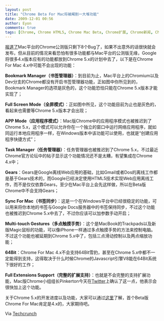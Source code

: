 ```yaml
---
layout: post
title: "Chrome Beta For Mac将被阉割一大堆功能"
date: 2009-12-01 00:56
author: Eyon
comments: true
tags: [Chrome, Chrome HTML5, Chrome Mac Beta, Chrome扩展, Chrome新闻, Chrome测试版, gears]
---
```

[报道了](http://www.chromi.org/archives/2236)Mac平台的Chrome公测版只剩下8个Bug了，如果不出意外的话很快就会发布，但从目前的情况来看恐怕有很多功能都与Mac平台的公测版无缘，Google将很多4.x版本应有的功能都放到Chrome 5.x的计划中去了，以下是在Chrome For Mac 4.x中可能不会出现的功能：

**Bookmark Manager（书签管理器）**：到目前为止，Mac平台上的Chromium以及Dev分支的Chrome都没有开启书签管理器功能，正如图中你所见到的，Bookmark Manager的选项是灰色的，这个功能恐怕只能在Chrome 5.x版本才能实现了；

**Full Screen Mode（全屏模式）**：正如图中所见，这个功能目前为止也是灰色的，看起来也需要等Chrome 5.x版本才会出现；

**APP Mode（应用程序模式）**：Mac版Chrome中的应用程序模式也被推迟到了Chrome 5.x，这个模式可以允许你在一个独立的窗口中运行网络应用程序，就如同运行本地应用程序一样，在Windows版本中该功能可以使用，也就是“创建应用程序快捷方式”；

**Task Manager（任务管理器）**：任务管理器也被推迟到了Chrome 5.x，不过最近Chrome官方论坛中的帖子显示这个功能情况还不是太糟，有望集成在Chrome 4.x中；

**Gears**：Gears是Google离线Web应用的基础，比如Gmail或者Dos的离线工作都是基于Gears技术的，而Google已经决定使用HTML5技术实现Web应用离线工作，而不是仅仅依靠Gears，至少在Mac平台上会先这样做，所以在Beta版Chrome中不会支持Gears；

**Sync For Mac（书签同步）**：这是一个在Windows平台中已经很稳定的功能，可以用来将你本地的书签与Google Docs服务器中的书签保持同步，不过这个功能也被推迟到Chrome 5.x中去了，不过你应该可以加参数手动开启；

**Multi-touch Gestures（多点触摸手势）**：这个是MacBook的Trackpads以及新版Magic鼠标的功能，可以像iPhone一样通过多点触摸手势的方法来控制电脑。不过这个功能也被延期到Chrome 5.x中了，包括三点滑动控制以及两点缩放功能；

**64Bit**：Chrome For Mac 4.x不会支持64Bit雪豹，甚至在Chrome 5.x中都不一定能得到支持，这得取决于什么时候Chrome的Javascript引擎V8能在64Bit系统下很好的工作；<!--more-->

**Full Extensions Support（完整的扩展支持）**：也就是不会完整的支持扩展功能，Mac版Chrome小组组长Pinkerton今天在[Twitter](http://twitter.com/mikepinkerton/status/6189415386)上确认了这一点，他表示会很快加上这个功能。

关于Chrome 5.x的开发进度以及功能，大家可以通过[这里](http://code.google.com/p/chromium/issues/list?can=2&q=label:Mstone-5%20os=Mac&colspec=ID%20Stars%20Pri%20Area%20Type%20Status%20Summary%20Modified%20Owner%20Mstone%20OS)了解，首个Beta版Chrome For Mac肯定是4.x的，大家期待吧。

Via [Techcrunch](http://www.techcrunch.com/2009/11/30/chrome-for-mac-features/)
